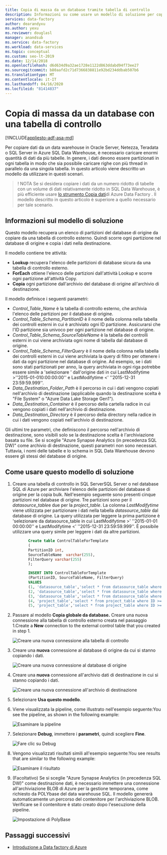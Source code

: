 ```yaml
---
title: Copia di massa da un database tramite tabella di controllo
description: Informazioni su come usare un modello di soluzione per copiare dati in blocco da un database usando una tabella di controllo esterno per archiviare un elenco di partizioni di tabelle di origine tramite Azure Data Factory.Learn how to use a solution template to copy bulk data from a database by using an external control table to store a partition list of source tables by using Azure Data Factory.
services: data-factory
author: dearandyxu
ms.author: yexu
ms.reviewer: douglasl
manager: anandsub
ms.service: data-factory
ms.workload: data-services
ms.topic: conceptual
ms.custom: seo-lt-2019
ms.date: 12/14/2018
ms.openlocfilehash: d6d634d9a32ae1728e1122d863ddabd94f73ee27
ms.sourcegitcommit: b80aafd2c71d7366838811e92bd234ddbab507b6
ms.translationtype: MT
ms.contentlocale: it-IT
ms.lasthandoff: 04/16/2020
ms.locfileid: "81414837"
---
```

# <a name="bulk-copy-from-a-database-with-a-control-table"></a>Copia di massa da un database con una tabella di controllo
[!INCLUDE[appliesto-adf-asa-md](includes/appliesto-adf-asa-md.md)]

Per copiare dati da un data warehouse in Oracle Server, Netezza, Teradata o SQL Server in Azure SQL Data Warehouse, è necessario caricare enormi quantità di dati da più tabelle. In genere, i dati devono essere partizionati in ogni tabella in modo che sia possibile caricare righe con più thread in parallelo da una singola tabella. In questo articolo viene descritto un modello da utilizzare in questi scenari.

 >! NOTA Se si desidera copiare i dati da un numero ridotto di tabelle con un volume di dati relativamente ridotto in SQL Data Warehouse, è più efficiente usare [lo strumento Copia dati](copy-data-tool.md)di Azure Data Factory . Il modello descritto in questo articolo è superiore a quello necessario per tale scenario.

## <a name="about-this-solution-template"></a>Informazioni sul modello di soluzione

Questo modello recupera un elenco di partizioni del database di origine da copiare da una tabella di controllo esterno. Quindi scorre ogni partizione nel database di origine e copia i dati nella destinazione.

Il modello contiene tre attività:
- **Lookup** recupera l'elenco delle partizioni di database sicura da una tabella di controllo esterno.
- **ForEach** ottiene l'elenco delle partizioni dall'attività Lookup e scorre ogni partizione all'attività Copy.
- **Copia** ogni partizione dall'archivio del database di origine all'archivio di destinazione.

Il modello definisce i seguenti parametri:
- *Control_Table_Name* è la tabella di controllo esterno, che archivia l'elenco delle partizioni per il database di origine.
- *Control_Table_Schema_PartitionID* è il nome della colonna nella tabella dei controlli esterni in cui è archiviato ogni ID partizione. Assicurarsi che l'ID partizione sia univoco per ogni partizione nel database di origine.
- *Control_Table_Schema_SourceTableName* è la tabella dei controlli esterni in cui viene archiviata ogni nome di tabella dal database di origine.
- *Control_Table_Schema_FilterQuery* è il nome della colonna nella tabella dei controlli esterni in cui viene archiviata la query di filtro per ottenere i dati da ogni partizione nel database di origine. Ad esempio, se i dati sono stati partizionati per anno, la query archiviata in ogni riga potrebbe essere simile a 'selezionare ' dall'origine dati in cui LastModifytime >''2015-01-010:00:00:00'' e LastModifytime <' ''2015-12-31 23:59:59.999''.
- *Data_Destination_Folder_Path* è il percorso in cui i dati vengono copiati nell'archivio di destinazione (applicabile quando la destinazione scelta è "File System" o "Azure Data Lake Storage Gen1"). 
- *Data_Destination_Container* è il percorso della cartella radice in cui vengono copiati i dati nell'archivio di destinazione. 
- *Data_Destination_Directory* è il percorso della directory nella radice in cui i dati vengono copiati nell'archivio di destinazione. 

Gli ultimi tre parametri, che definiscono il percorso nell'archivio di destinazione, sono visibili solo se la destinazione scelta è l'archiviazione basata su file. Se si sceglie "Azure Synapse Analytics (in precedenza SQL DW)" come archivio di destinazione, questi parametri non sono necessari. Tuttavia, i nomi delle tabelle e lo schema in SQL Data Warehouse devono essere gli stessi del database di origine.

## <a name="how-to-use-this-solution-template"></a>Come usare questo modello di soluzione

1. Creare una tabella di controllo in SQL ServerSQL Server o nel database SQL di Azure per archiviare l'elenco delle partizioni del database di origine per la copia bulk. Nell'esempio seguente sono presenti cinque partizioni nel database di origine. Tre partizioni sono per il *datasource_table*e due per la *project_table*. La colonna *LastModifytime* viene utilizzata per partizionare i dati nella tabella *datasource_table* dal database di origine. La query utilizzata per leggere la prima partizione è 'selezionare da datasource_table in cui LastModifytime >' ''2015-01-01 00:00:00'' e LastModifytime <' ''2015-12-31 23:59:59.999''. È possibile utilizzare una query simile per leggere i dati da altre partizioni.

     ```sql
            Create table ControlTableForTemplate
            (
            PartitionID int,
            SourceTableName  varchar(255),
            FilterQuery varchar(255)
            );

            INSERT INTO ControlTableForTemplate
            (PartitionID, SourceTableName, FilterQuery)
            VALUES
            (1, 'datasource_table','select * from datasource_table where LastModifytime >= ''2015-01-01 00:00:00'' and LastModifytime <= ''2015-12-31 23:59:59.999'''),
            (2, 'datasource_table','select * from datasource_table where LastModifytime >= ''2016-01-01 00:00:00'' and LastModifytime <= ''2016-12-31 23:59:59.999'''),
            (3, 'datasource_table','select * from datasource_table where LastModifytime >= ''2017-01-01 00:00:00'' and LastModifytime <= ''2017-12-31 23:59:59.999'''),
            (4, 'project_table','select * from project_table where ID >= 0 and ID < 1000'),
            (5, 'project_table','select * from project_table where ID >= 1000 and ID < 2000');
    ```

2. Passare al modello **Copia globale da database.** Creare una nuova connessione alla tabella di controllo esterno creata nel passaggio 1.Create a **New** connection to the external control table that you created in step 1.

    ![Creare una nuova connessione alla tabella di controllo](media/solution-template-bulk-copy-with-control-table/BulkCopyfromDB_with_ControlTable2.png)

3. Creare una **nuova** connessione al database di origine da cui si stanno copiando i dati.

    ![Creare una nuova connessione al database di origine](media/solution-template-bulk-copy-with-control-table/BulkCopyfromDB_with_ControlTable3.png)
    
4. Creare una **nuova** connessione all'archivio dati di destinazione in cui si stanno copiando i dati.

    ![Creare una nuova connessione all'archivio di destinazione](media/solution-template-bulk-copy-with-control-table/BulkCopyfromDB_with_ControlTable4.png)

5. Selezionare **Usa questo modello**.

6. Viene visualizzata la pipeline, come illustrato nell'esempio seguente:You see the pipeline, as shown in the following example:

    ![Esaminare la pipeline](media/solution-template-bulk-copy-with-control-table/BulkCopyfromDB_with_ControlTable6.png)

7. Selezionare **Debug**, immettere i **parametri**, quindi scegliere **Fine**.

    ![Fare clic su Debug](media/solution-template-bulk-copy-with-control-table/BulkCopyfromDB_with_ControlTable7.png)

8. Vengono visualizzati risultati simili all'esempio seguente:You see results that are similar to the following example:

    ![Esaminare il risultato](media/solution-template-bulk-copy-with-control-table/BulkCopyfromDB_with_ControlTable8.png)

9. (Facoltativo) Se si sceglie "Azure Synapse Analytics (in precedenza SQL DW)" come destinazione dati, è necessario immettere una connessione all'archiviazione BLOB di Azure per la gestione temporanea, come richiesto da POLYbase del data warehouse SQL. Il modello genererà automaticamente un percorso del contenitore per l'archiviazione BLOB. Verificare se il contenitore è stato creato dopo l'esecuzione della pipeline.
    
    ![Impostazione di PolyBase](media/solution-template-bulk-copy-with-control-table/BulkCopyfromDB_with_ControlTable9.png)
       
## <a name="next-steps"></a>Passaggi successivi

- [Introduzione a Data factory di Azure](introduction.md)
